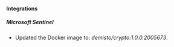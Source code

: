 
#### Integrations

##### Microsoft Sentinel

- Updated the Docker image to: *demisto/crypto:1.0.0.2005673*.
